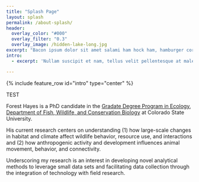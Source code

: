 ```yaml
---
title: "Splash Page"
layout: splash
permalink: /about-splash/
header:
  overlay_color: "#000"
  overlay_filter: "0.3"
  overlay_image: /hidden-lake-long.jpg
excerpt: "Bacon ipsum dolor sit amet salami ham hock ham, hamburger corned beef short ribs kielbasa biltong t-bone drumstick tri-tip tail sirloin pork chop."
intro: 
  - excerpt: 'Nullam suscipit et nam, tellus velit pellentesque at malesuada, enim eaque. Quis nulla, netus tempor in diam gravida tincidunt, *proin faucibus* voluptate felis id sollicitudin. Centered with `type="center"`'

---
```



{% include feature_row id="intro" type="center" %}


TEST

Forest Hayes is a PhD candidate in the [Gradate Degree Program in Ecology](https://ecology.colostate.edu), [Department of Fish, Wildlife, and Conservation Biology](https://warnercnr.colostate.edu/fwcb/) at Colorado State University. 

His current research centers on understanding (1) how large-scale changes in habitat and climate affect wildlife behavior, resource use, and interactions and (2) how anthropogenic activity and development influences animal movement, behavior, and connectivity.

Underscoring my research is an interest in developing novel analytical methods to leverage small data sets and facilitating data collection through the integration of technology with field research. 
